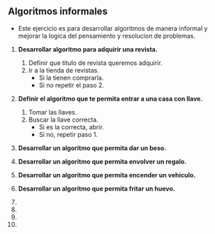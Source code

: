 
## Algoritmos informales

- Este ejercicio es para desarrollar algoritmos de manera informal y mejorar
la logica del pensamiento y resolucion de problemas.


1. **Desarrollar algoritmo para adquirir una revista.**
	1. Definir que titulo de revista queremos adquirir.
	2. Ir a la tienda de revistas.
		- Si la tienen comprarla.
		- Si no repetir el paso 2.

2. **Definir el algoritmo que te permita entrar a una casa con llave.**
	1. Tomar las llaves.
	2. Buscar la llave correcta.
		- Si es la correcta, abrir.
		- Si no, repetir paso 1.


3. **Desarrollar un algoritmo que permita dar un beso.**

4. **Desarrollar un algoritmo que permita envolver un regalo.**

5. **Desarrollar un algoritmo que permita encender un vehiculo.**

6. **Desarrollar un algoritmo que permita fritar un huevo.**

7.

8.

9.

10.


